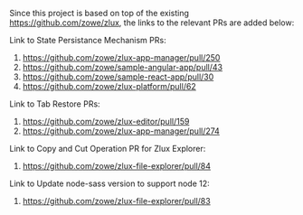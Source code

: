 Since this project is based on top of the existing https://github.com/zowe/zlux, the links to the relevant PRs are added below:

Link to State Persistance Mechanism PRs:
1. https://github.com/zowe/zlux-app-manager/pull/250
2. https://github.com/zowe/sample-angular-app/pull/43
3. https://github.com/zowe/sample-react-app/pull/30
4. https://github.com/zowe/zlux-platform/pull/62

Link to Tab Restore PRs:
1. https://github.com/zowe/zlux-editor/pull/159
2. https://github.com/zowe/zlux-app-manager/pull/274 

Link to Copy and Cut Operation PR for Zlux Explorer:
1. https://github.com/zowe/zlux-file-explorer/pull/84

Link to Update node-sass version to support node 12:
1. https://github.com/zowe/zlux-file-explorer/pull/83
